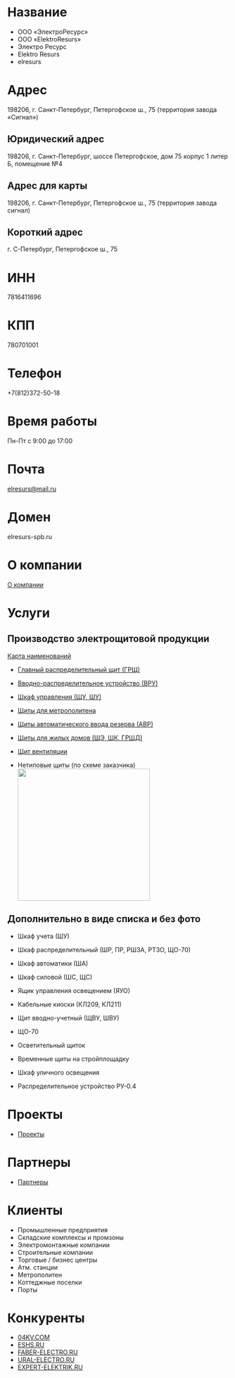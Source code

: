 # Название

- ООО «ЭлектроРесурс»
- OOO «ElektroResurs»
- Электро Ресурс
- Elektro Resurs
- elresurs

# Адрес

198206, г. Санкт-Петербург, Петергофское ш., 75 (территория завода «Сигнал»)

## Юридический адрес

198206, г. Санкт-Петербург, шоссе Петергофское, дом 75 корпус 1 литер Б, помещение №4

## Адрес для карты

198206, г. Санкт-Петербург, Петергофское ш., 75 (территория завода сигнал)

## Короткий адрес

г. С-Петербург, Петергофское ш., 75

# ИНН

7816411696

# КПП

780701001

# Телефон

+7(812)372-50-18

# Время работы

Пн-Пт
с 9:00 до 17:00

# Почта

elresurs@mail.ru

# Домен

elresurs-spb.ru

# О компании

[О компании](./about.md)

# Услуги

## Производство электрощитовой продукции

[Карта наименований](./map_services.md)

- [Главный распределительный щит (ГРЩ)](./services/ГРЩ.md)
- [Вводно-распределительное устройство (ВРУ)](./services/ВРУ.md)
- [Шкаф управления (ЩУ, ШУ)](./services/ЩУ.md)
- [Щиты для метрополитена](./services/Метрополитен.md)

- [Щиты автоматического ввода резерва (АВР)](./services/АВР.md)
- [Щиты для жилых домов (ЩЭ, ЩК, ГРЩД)](./services/Жилыe_дома.md)
- [Щит вентиляции](./services/Щит_вентиляции.md)
- Нетиповые щиты (по схеме заказчика)  
  <img src="https://cs10.pikabu.ru/post_img/big/2019/09/11/6/1568193200129394494.jpg" height="300" />

## Дополнительно в виде списка и без фото

- Шкаф учета (ШУ)
- Шкаф распределительный (ШР, ПР, РШЗА, РТЗО, ЩО-70)
- Шкаф автоматики (ША)
- Шкаф силовой (ШС, ЩС)

- Ящик управления освещением (ЯУО)
- Кабельные киоски (КЛ209, КЛ211)
- Щит вводно-учетный (ЩВУ, ШВУ)
- ЩО-70

- Осветительный щиток
- Временные щиты на стройплощадку
- Шкаф уличного освещения
- Распределительное устройство РУ-0.4

# Проекты

- [Проекты](./projects/README.md)

# Партнеры

- [Партнеры](./partners/README.md)

# Клиенты

- Промышленные предприятия
- Складские комплексы и промзоны
- Электромонтажные компании
- Строительные компании
- Торговые / бизнес центры
- Атм. станции
- Метрополитен
- Коттеджные поселки
- Порты

# Конкуренты

- [04KV.COM](https://www.04kv.com/)
- [ESHS.RU](http://eshs.ru/)
- [FABER-ELECTRO.RU](http://faber-electro.ru/)
- [URAL-ELECTRO.RU](http://www.ural-electro.ru/)
- [EXPERT-ELEKTRIK.RU](https://www.expert-elektrik.ru/services/sborka/sborka-shkafov-oborudovaniya/)
